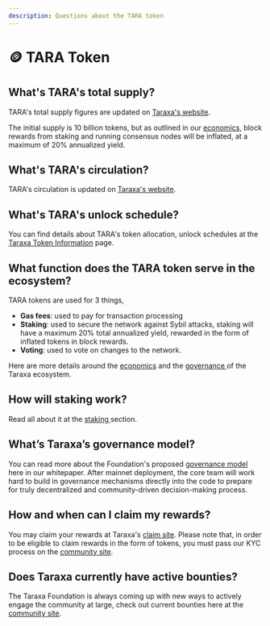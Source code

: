 ```yaml
---
description: Questions about the TARA token
---
```


# 🪙 TARA Token

## What's TARA's total supply?

TARA's total supply figures are updated on [Taraxa's website](https://taraxa.io/token/).

The initial supply is 10 billion tokens, but as outlined in our [economics](../tech-whitepaper/economic-model.md), block rewards from staking and running consensus nodes will be inflated, at a maximum of 20% annualized yield.

## What's TARA's circulation?

TARA's circulation is updated on [Taraxa's website](https://taraxa.io/token/).&#x20;

## What's TARA's unlock schedule?

You can find details about TARA's token allocation, unlock schedules at the [Taraxa Token Information](http://token.taraxa.io) page.

## What function does the TARA token serve in the ecosystem?

TARA tokens are used for 3 things,

* **Gas fees**: used to pay for transaction processing
* **Staking**: used to secure the network against Sybil attacks, staking will have a maximum 20% total annualized yield, rewarded in the form of inflated tokens in block rewards.
* **Voting**: used to vote on changes to the network.

Here are more details around the [economics](../tech-whitepaper/economic-model.md) and the [governance ](../tech-whitepaper/governance.md)of the Taraxa ecosystem.

## How will staking work?

Read all about it at the [staking ](../staking/)section.

## What’s Taraxa’s governance model?

You can read more about the Foundation's proposed [governance model](../tech-whitepaper/governance.md#7-governance) here in our whitepaper. After mainnet deployment, the core team will work hard to build in governance mechanisms directly into the code to prepare for truly decentralized and community-driven decision-making process.

## How and when can I claim my rewards?

You may claim your rewards at Taraxa's [claim site](https://claim.taraxa.io). Please note that, in order to be eligible to claim rewards in the form of tokens, you must pass our KYC process on the [community site](https://community.taraxa.io).

## Does Taraxa currently have active bounties?

The Taraxa Foundation is always coming up with new ways to actively engage the community at large, check out current bounties here at the [community site](https://community.taraxa.io).
